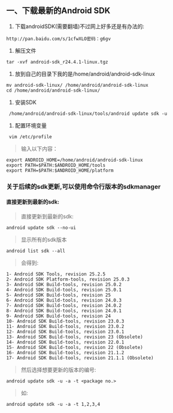 ## 一、下载最新的Android SDK

1.  下载androidSDK(需要翻墙)不过网上好多还是有办法的:

```
http://pan.baidu.com/s/1cfwXLO密码：g6gv

```

1.  解压文件

```
tar -xvf android-sdk_r24.4.1-linux.tgz

```

1.  放到自己的目录下我的是/home/android/android-sdk-linux

```
mv android-sdk-linux/ /home/android/android-sdk-linux
cd /home/android/android-sdk-linux/

```

1.  安装SDK

```
 /home/android/android-sdk-linux/tools/android update sdk -u

```

1.  配置环境变量

```
 vim /etc/profile

```

> 输入以下内容：

```
export ANDROID_HOME=/home/android/android-sdk-linux
export PATH=$PATH:$ANDROID_HOME/tools
export PATH=$PATH:$ANDROID_HOME/platform

```

### [](#关于后续的sdk更新可以使用命令行版本的sdkmanager)关于后续的sdk更新,可以使用命令行版本的sdkmanager

#### [](#直接更新到最新的sdk)直接更新到最新的sdk:

> 直接更新到最新的sdk:

```
android update sdk --no-ui

```

> 显示所有的sdk版本

```
android list sdk --all

```

> 会得到:

```
1- Android SDK Tools, revision 25.2.5
2- Android SDK Platform-tools, revision 25.0.3
3- Android SDK Build-tools, revision 25.0.2
4- Android SDK Build-tools, revision 25.0.1
5- Android SDK Build-tools, revision 25
6- Android SDK Build-tools, revision 24.0.3
7- Android SDK Build-tools, revision 24.0.2
8- Android SDK Build-tools, revision 24.0.1
9- Android SDK Build-tools, revision 24
10- Android SDK Build-tools, revision 23.0.3
11- Android SDK Build-tools, revision 23.0.2
12- Android SDK Build-tools, revision 23.0.1
13- Android SDK Build-tools, revision 23 (Obsolete)
14- Android SDK Build-tools, revision 22.0.1
15- Android SDK Build-tools, revision 22 (Obsolete)
16- Android SDK Build-tools, revision 21.1.2
17- Android SDK Build-tools, revision 21.1.1 (Obsolete)

```

> 然后选择想要更新的版本的编号:

```
android update sdk -u -a -t <package no.>

```

> 如:

```
android update sdk -u -a -t 1,2,3,4
```